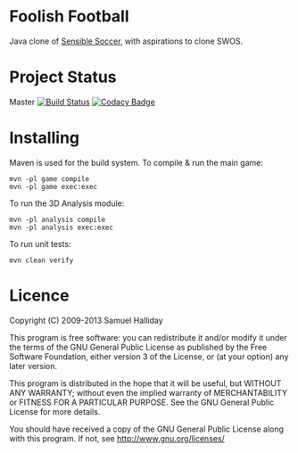 Foolish Football
================

Java clone of [Sensible Soccer](https://en.wikipedia.org/wiki/Sensible_Soccer), with aspirations to clone SWOS.

Project Status
================

Master [![Build Status](https://travis-ci.org/BIL481-2016-Fall-05/FoolishFootballRevamp.svg?branch=master)](https://travis-ci.org/BIL481-2016-Fall-05/FoolishFootballRevamp) [![Codacy Badge](https://api.codacy.com/project/badge/Grade/89d61947f97445a989012b17514fc9f5)](https://www.codacy.com/app/dyanikoglu/FoolishFootballRevamp?utm_source=github.com&amp;utm_medium=referral&amp;utm_content=BIL481-2016-Fall-05/FoolishFootballRevamp&amp;utm_campaign=Badge_Grade)

Installing
==========

Maven is used for the build system. To compile & run the main game:

```
mvn -pl game compile
mvn -pl game exec:exec
```

To run the 3D Analysis module:

```
mvn -pl analysis compile
mvn -pl analysis exec:exec
```

To run unit tests:

```
mvn clean verify
```

Licence
=======

Copyright (C) 2009-2013 Samuel Halliday

This program is free software: you can redistribute it and/or modify
it under the terms of the GNU General Public License as published by
the Free Software Foundation, either version 3 of the License, or
(at your option) any later version.

This program is distributed in the hope that it will be useful,
but WITHOUT ANY WARRANTY; without even the implied warranty of
MERCHANTABILITY or FITNESS FOR A PARTICULAR PURPOSE. See the
GNU General Public License for more details.

You should have received a copy of the GNU General Public License
along with this program. If not, see http://www.gnu.org/licenses/
